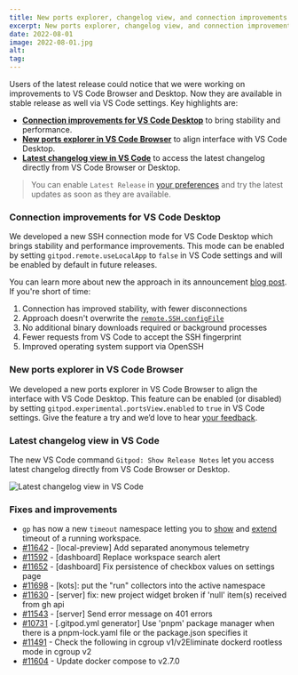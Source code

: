 ```yaml
---
title: New ports explorer, changelog view, and connection improvements for VS Code
excerpt: New ports explorer, changelog view, and connection improvements for VS Code
date: 2022-08-01
image: 2022-08-01.jpg
alt:
tag:
---
```


<script>
  import Contributors from "$lib/components/changelog/contributors.svelte";
  import Badge from "$lib/components/changelog/badge.svelte"
</script>

Users of the latest release could notice that we were working on improvements to VS Code Browser and Desktop.
Now they are available in stable release as well via VS Code settings. Key highlights are:

- **[Connection improvements for VS Code Desktop](#connection-improvements-for-vs-code-desktop)** to bring stability and performance.
- **[New ports explorer in VS Code Browser](#new-ports-explorer-in-vs-code-browser)** to align interface with VS Code Desktop.
- **[Latest changelog view in VS Code](#latest-changelog-view-in-vs-code)** to access the latest changelog directly from VS Code Browser or Desktop.

> You can enable `Latest Release` in [your preferences](https://gitpod.io/preferences) and try the latest updates as soon as they are available.

<p><Contributors usernames="mustard-mh,jeanp413,loujaybee,akosyakov" /></p>

### Connection improvements for VS Code Desktop

We developed a new SSH connection mode for VS Code Desktop which brings stability and performance improvements.
This mode can be enabled by setting `gitpod.remote.useLocalApp` to `false` in VS Code settings and will be enabled by default in future releases.

You can learn more about new the approach in its announcement [blog post](https://www.gitpod.io/blog/vscode-desktop-ssh-updates). If you're short of time:

1. Connection has improved stability, with fewer disconnections
2. Approach doesn't overwrite the [`remote.SSH.configFile`](https://code.visualstudio.com/blogs/2019/10/03/remote-ssh-tips-and-tricks#_ssh-configuration-file)
3. No additional binary downloads required or background processes
4. Fewer requests from VS Code to accept the SSH fingerprint
5. Improved operating system support via OpenSSH

### New ports explorer in VS Code Browser

<!-- ![](2022-08-01.jpg) -->
<!-- TODO: Add screenshot -->

We developed a new ports explorer in VS Code Browser to align the interface with VS Code Desktop. This feature can be enabled (or disabled) by setting `gitpod.experimental.portsView.enabled` to `true` in VS Code settings. Give the feature a try and we’d love to hear [your feedback](https://github.com/gitpod-io/gitpod/issues/7408).

### Latest changelog view in VS Code

The new VS Code command `Gitpod: Show Release Notes` let you access latest changelog directly from VS Code Browser or Desktop.

![Latest changelog view in VS Code](https://www.gitpod.io/images/changelog/2022-08-01/notes.png)

### Fixes and improvements

- `gp` has now a new `timeout` namespace letting you to [show](https://www.gitpod.io/docs/command-line-interface#show) and [extend](https://www.gitpod.io/docs/command-line-interface#extend) timeout of a running workspace.
- [#11642](https://github.com/gitpod-io/gitpod/pull/11642) - [local-preview] Add separated anonymous telemetry <Contributors usernames="MrSimonEmms,Pothulapati" />
- [#11592](https://github.com/gitpod-io/gitpod/pull/11592) - [dashboard] Replace workspace search alert <Contributors usernames="andrew-farries,easyCZ,geropl,gtsiolis" />
- [#11652](https://github.com/gitpod-io/gitpod/pull/11652) - [dashboard] Fix persistence of checkbox values on settings page <Contributors usernames="andrew-farries,easyCZ" />
- [#11698](https://github.com/gitpod-io/gitpod/pull/11698) - [kots]: put the "run" collectors into the active namespace <Contributors usernames="MrSimonEmms,adrienthebo" />
- [#11630](https://github.com/gitpod-io/gitpod/pull/11630) - [server] fix: new project widget broken if 'null' item(s) received from gh api <Contributors usernames="andrew-farries,gtsiolis,laushinka,lucasvaltl,meysholdt,szab100" />
- [#11543](https://github.com/gitpod-io/gitpod/pull/11543) - [server] Send error message on 401 errors <Contributors usernames="andrew-farries,geropl" />
- [#10731](https://github.com/gitpod-io/gitpod/pull/10731) - [.gitpod.yml generator] Use 'pnpm' package manager when there is a pnpm-lock.yaml file or the package.json specifies it <Contributors usernames="andrew-farries,gengjiawen,jankeromnes" />
- [#11491](https://github.com/gitpod-io/gitpod/pull/11491) - Check the following in cgroup v1/v2Eliminate dockerd rootless mode in cgroup v2 <Contributors usernames="jenting,utam0k" />
- [#11604](https://github.com/gitpod-io/gitpod/pull/11604) - Update docker compose to v2.7.0 <Contributors usernames="aledbf,jenting" />
